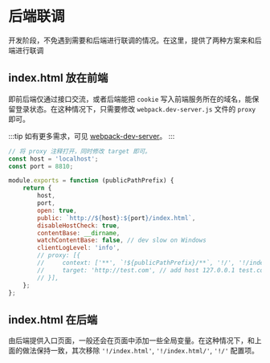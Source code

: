 # 后端联调

开发阶段，不免遇到需要和后端进行联调的情况。在这里，提供了两种方案来和后端进行联调

## index.html 放在前端

即前后端仅通过接口交流，或者后端能把 `cookie` 写入前端服务所在的域名，能保留登录状态。在这种情况下，只需要修改 `webpack.dev-server.js` 文件的 `proxy` 即可。

:::tip
如有更多需求，可见 [webpack-dev-server](https://webpack.js.org/configuration/dev-server/)。
:::

```javascript
// 将 proxy 注释打开，同时修改 target 即可。
const host = 'localhost';
const port = 8810;

module.exports = function (publicPathPrefix) {
    return {
        host,
        port,
        open: true,
        public: `http://${host}:${port}/index.html`,
        disableHostCheck: true,
        contentBase: __dirname,
        watchContentBase: false, // dev slow on Windows
        clientLogLevel: 'info',
        // proxy: [{
        //     context: ['**', `!${publicPathPrefix}/**`, '!/', '!/index.html', '!/index.html/'],
        //     target: 'http://test.com', // add host 127.0.0.1 test.com ，如果是 IP地址则不需要添加 host
        // }],
    };
};
```

## index.html 在后端

由后端提供入口页面，一般还会在页面中添加一些全局变量。在这种情况下，和上面的做法保持一致，其次移除 `'!/index.html'`, `'!/index.html/'`, `'!/'` 配置项。

